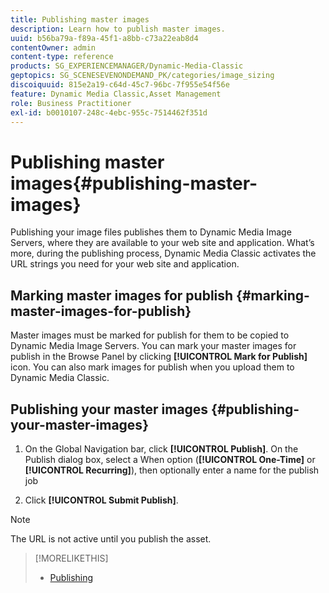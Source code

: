 ```yaml
---
title: Publishing master images
description: Learn how to publish master images.
uuid: b56ba79a-f89a-45f1-a8bb-c73a22eab8d4
contentOwner: admin
content-type: reference
products: SG_EXPERIENCEMANAGER/Dynamic-Media-Classic
geptopics: SG_SCENESEVENONDEMAND_PK/categories/image_sizing
discoiquuid: 815e2a19-c64d-45c7-96bc-7f955e54f56e
feature: Dynamic Media Classic,Asset Management
role: Business Practitioner
exl-id: b0010107-248c-4ebc-955c-7514462f351d
---
```

# Publishing master images{#publishing-master-images}

Publishing your image files publishes them to Dynamic Media Image Servers, where they are available to your web site and application. What’s more, during the publishing process, Dynamic Media Classic activates the URL strings you need for your web site and application.

## Marking master images for publish {#marking-master-images-for-publish}

Master images must be marked for publish for them to be copied to Dynamic Media Image Servers. You can mark your master images for publish in the Browse Panel by clicking **[!UICONTROL Mark for Publish]** icon. You can also mark images for publish when you upload them to Dynamic Media Classic.

## Publishing your master images {#publishing-your-master-images}

1. On the Global Navigation bar, click **[!UICONTROL Publish]**. On the Publish dialog box, select a When option (**[!UICONTROL One-Time]** or **[!UICONTROL Recurring]**), then optionally enter a name for the publish job

1. Click **[!UICONTROL Submit Publish]**.

>[!NOTE]
>
>The URL is not active until you publish the asset.

>[!MORELIKETHIS]
>
>* [Publishing](publishing-files.md#publishing_files)
